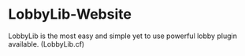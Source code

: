 # LobbyLib-Website
LobbyLib is the most easy and simple yet to use powerful lobby plugin available. (LobbyLib.cf)
